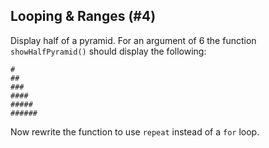 ## Looping & Ranges (#4)

Display half of a pyramid. For an argument of 6 the function
`showHalfPyramid()` should display the following:

```
#
##
###
####
#####
######
```

Now rewrite the function to use `repeat` instead of a `for` loop.